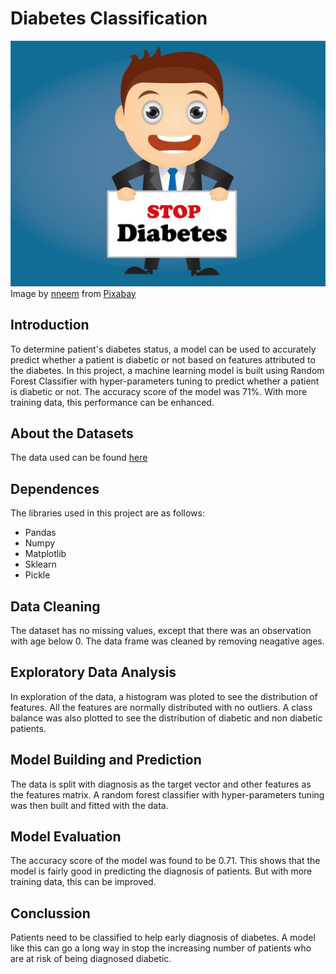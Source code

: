 # Diabetes Classification

![stop_diabetes](diabetes-1270350_1280.jpg)
Image by <a href="https://pixabay.com/users/nneem-1611501/?utm_source=link-attribution&utm_medium=referral&utm_campaign=image&utm_content=1270350">nneem</a> from <a href="https://pixabay.com//?utm_source=link-attribution&utm_medium=referral&utm_campaign=image&utm_content=1270350">Pixabay</a>

## Introduction

To determine patient's diabetes status, a model can be used to accurately predict whether a patient is diabetic or not based on features attributed to the diabetes. In this project, a machine learning model is built using Random Forest Classifier with hyper-parameters tuning to predict whether a patient is diabetic or not. The accuracy score of the model was 71%. With more training data, this performance can be enhanced.

## About the Datasets

The data used can be found [here]([https://www.kaggle.com/](https://www.kaggle.com/datasets/mrsimple07/diabetes-prediction))

## Dependences

The libraries used in this project are as follows:
* Pandas
* Numpy
* Matplotlib
* Sklearn
* Pickle

## Data Cleaning

The dataset has no missing values, except that there was an observation with age below 0. The data frame was cleaned by removing neagative ages.

## Exploratory Data Analysis

In exploration of the data, a histogram was ploted to see the distribution of features. All the features are normally distributed with no outliers. A class balance was also plotted to see the distribution of diabetic and non diabetic patients. 

## Model Building and Prediction

The data is split with diagnosis as the target vector and other features as the features matrix. A random forest classifier with hyper-parameters tuning was then built and fitted with the data.

## Model Evaluation

The accuracy score of the model was found to be 0.71. This shows that the model is fairly good in predicting the diagnosis of patients. But with more training data, this can be improved.

## Conclussion

Patients need to be classified to help early diagnosis of diabetes. A model like this can go a long way in stop the increasing number of patients who are at risk of being diagnosed diabetic.
